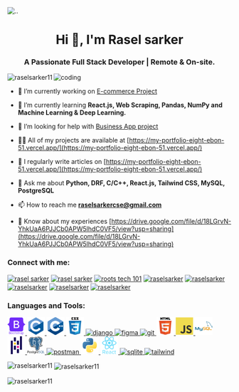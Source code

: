 <p align="left"> <img src="github-cover.png" alt=".." /> </p>
<h1 align="center">Hi 👋, I'm Rasel sarker</h1>
<h3 align="center">A Passionate Full Stack Developer | Remote & On-site.</h3>

<img align="right" alt="coding" width="400" src="![image](https://github.com/raselsarker11/raselsarker11/assets/137808221/1e924b70-eb1b-40d8-9f6a-25825e50a405)
">

<p align="left"> <img src="https://komarev.com/ghpvc/?username=raselsarker11&label=Profile%20views&color=0e75b6&style=flat" alt="raselsarker11" /> </p>

- 🔭 I’m currently working on [E-commerce Project](https://raselsarker11.github.io/Happy-shoping/)

- 🌱 I’m currently learning **React.js, Web Scraping, Pandas, NumPy and Machine Learning & Deep Learning.**

- 🤝 I’m looking for help with [Business App project](https://business-app-mu.vercel.app/)

- 👨‍💻 All of my projects are available at [https://my-portfolio-eight-ebon-51.vercel.app/](https://my-portfolio-eight-ebon-51.vercel.app/)

- 📝 I regularly write articles on [https://my-portfolio-eight-ebon-51.vercel.app/](https://my-portfolio-eight-ebon-51.vercel.app/)

- 💬 Ask me about **Python, DRF, C/C++, React.js, Tailwind CSS, MySQL, PostgreSQL**

- 📫 How to reach me **raselsarkercse@gmail.com**

- 📄 Know about my experiences [https://drive.google.com/file/d/18LGrvN-YhkUaA6PJJCb0APW5lhdC0VF5/view?usp=sharing](https://drive.google.com/file/d/18LGrvN-YhkUaA6PJJCb0APW5lhdC0VF5/view?usp=sharing)

<h3 align="left">Connect with me:</h3>
<p align="left">
<a href="[https://www.linkedin.com/in/rasel sarker](https://www.linkedin.com/in/rasel-sarker-405160227/)" target="blank"><img align="center" src="https://raw.githubusercontent.com/rahuldkjain/github-profile-readme-generator/master/src/images/icons/Social/linked-in-alt.svg" alt="rasel sarker" height="30" width="40" /></a>
<a href="https://fb.com/rasel sarker" target="blank"><img align="center" src="https://raw.githubusercontent.com/rahuldkjain/github-profile-readme-generator/master/src/images/icons/Social/facebook.svg" alt="rasel sarker" height="30" width="40" /></a>
<a href="https://www.youtube.com/c/roots tech 101" target="blank"><img align="center" src="https://raw.githubusercontent.com/rahuldkjain/github-profile-readme-generator/master/src/images/icons/Social/youtube.svg" alt="roots tech 101" height="30" width="40" /></a>
<a href="https://www.codechef.com/users/raselsarker" target="blank"><img align="center" src="https://cdn.jsdelivr.net/npm/simple-icons@3.1.0/icons/codechef.svg" alt="raselsarker" height="30" width="40" /></a>
<a href="https://www.hackerrank.com/raselsarker" target="blank"><img align="center" src="https://raw.githubusercontent.com/rahuldkjain/github-profile-readme-generator/master/src/images/icons/Social/hackerrank.svg" alt="raselsarker" height="30" width="40" /></a>
<a href="https://codeforces.com/profile/raselsarker" target="blank"><img align="center" src="https://raw.githubusercontent.com/rahuldkjain/github-profile-readme-generator/master/src/images/icons/Social/codeforces.svg" alt="raselsarker" height="30" width="40" /></a>
<a href="https://www.leetcode.com/raselsarker" target="blank"><img align="center" src="https://raw.githubusercontent.com/rahuldkjain/github-profile-readme-generator/master/src/images/icons/Social/leet-code.svg" alt="raselsarker" height="30" width="40" /></a>
<a href="https://discord.gg/raselsarker" target="blank"><img align="center" src="https://raw.githubusercontent.com/rahuldkjain/github-profile-readme-generator/master/src/images/icons/Social/discord.svg" alt="raselsarker" height="30" width="40" /></a>
</p>

<h3 align="left">Languages and Tools:</h3>
<p align="left"> <a href="https://getbootstrap.com" target="_blank" rel="noreferrer"> <img src="https://raw.githubusercontent.com/devicons/devicon/master/icons/bootstrap/bootstrap-plain-wordmark.svg" alt="bootstrap" width="40" height="40"/> </a> <a href="https://www.cprogramming.com/" target="_blank" rel="noreferrer"> <img src="https://raw.githubusercontent.com/devicons/devicon/master/icons/c/c-original.svg" alt="c" width="40" height="40"/> </a> <a href="https://www.w3schools.com/cpp/" target="_blank" rel="noreferrer"> <img src="https://raw.githubusercontent.com/devicons/devicon/master/icons/cplusplus/cplusplus-original.svg" alt="cplusplus" width="40" height="40"/> </a> <a href="https://www.w3schools.com/css/" target="_blank" rel="noreferrer"> <img src="https://raw.githubusercontent.com/devicons/devicon/master/icons/css3/css3-original-wordmark.svg" alt="css3" width="40" height="40"/> </a> <a href="https://www.djangoproject.com/" target="_blank" rel="noreferrer"> <img src="https://cdn.worldvectorlogo.com/logos/django.svg" alt="django" width="40" height="40"/> </a> <a href="https://www.figma.com/" target="_blank" rel="noreferrer"> <img src="https://www.vectorlogo.zone/logos/figma/figma-icon.svg" alt="figma" width="40" height="40"/> </a> <a href="https://git-scm.com/" target="_blank" rel="noreferrer"> <img src="https://www.vectorlogo.zone/logos/git-scm/git-scm-icon.svg" alt="git" width="40" height="40"/> </a> <a href="https://www.w3.org/html/" target="_blank" rel="noreferrer"> <img src="https://raw.githubusercontent.com/devicons/devicon/master/icons/html5/html5-original-wordmark.svg" alt="html5" width="40" height="40"/> </a> <a href="https://developer.mozilla.org/en-US/docs/Web/JavaScript" target="_blank" rel="noreferrer"> <img src="https://raw.githubusercontent.com/devicons/devicon/master/icons/javascript/javascript-original.svg" alt="javascript" width="40" height="40"/> </a> <a href="https://www.mysql.com/" target="_blank" rel="noreferrer"> <img src="https://raw.githubusercontent.com/devicons/devicon/master/icons/mysql/mysql-original-wordmark.svg" alt="mysql" width="40" height="40"/> </a> <a href="https://pandas.pydata.org/" target="_blank" rel="noreferrer"> <img src="https://raw.githubusercontent.com/devicons/devicon/2ae2a900d2f041da66e950e4d48052658d850630/icons/pandas/pandas-original.svg" alt="pandas" width="40" height="40"/> </a> <a href="https://www.postgresql.org" target="_blank" rel="noreferrer"> <img src="https://raw.githubusercontent.com/devicons/devicon/master/icons/postgresql/postgresql-original-wordmark.svg" alt="postgresql" width="40" height="40"/> </a> <a href="https://postman.com" target="_blank" rel="noreferrer"> <img src="https://www.vectorlogo.zone/logos/getpostman/getpostman-icon.svg" alt="postman" width="40" height="40"/> </a> <a href="https://www.python.org" target="_blank" rel="noreferrer"> <img src="https://raw.githubusercontent.com/devicons/devicon/master/icons/python/python-original.svg" alt="python" width="40" height="40"/> </a> <a href="https://reactjs.org/" target="_blank" rel="noreferrer"> <img src="https://raw.githubusercontent.com/devicons/devicon/master/icons/react/react-original-wordmark.svg" alt="react" width="40" height="40"/> </a> <a href="https://www.sqlite.org/" target="_blank" rel="noreferrer"> <img src="https://www.vectorlogo.zone/logos/sqlite/sqlite-icon.svg" alt="sqlite" width="40" height="40"/> </a> <a href="https://tailwindcss.com/" target="_blank" rel="noreferrer"> <img src="https://www.vectorlogo.zone/logos/tailwindcss/tailwindcss-icon.svg" alt="tailwind" width="40" height="40"/> </a> </p>

<p><img align="left" src="https://github-readme-stats.vercel.app/api/top-langs?username=raselsarker11&show_icons=true&locale=en&layout=compact" alt="raselsarker11" /></p>

<p>&nbsp;<img align="center" src="https://github-readme-stats.vercel.app/api?username=raselsarker11&show_icons=true&locale=en" alt="raselsarker11" /></p>

<p><img align="center" src="https://github-readme-streak-stats.herokuapp.com/?user=raselsarker11&" alt="raselsarker11" /></p>
